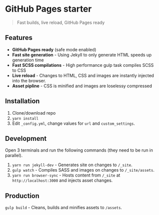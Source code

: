 # GitHub Pages starter
> Fast builds, live reload, GitHub Pages ready

## Features
* **GitHub Pages ready** (safe mode enabled)
* **Fast site generation** - Using Jekyll to only generate HTML speeds up generation time
* **Fast SCSS compilations** - High performance gulp task compiles SCSS to CSS
* **Live reload** - Changes to HTML, CSS and images are instantly injected into the browser.
* **Asset pipline** - CSS is minified and images are loselessy compressed

## Installation
1. Clone/download repo
2. `yarn install`
3. Edit `_config.yml`, change values for `url` and `custom_settings`.

## Development
Open 3 terminals and run the following commands (they need to be run in parallel).

1. `yarn run jekyll-dev` - Generates site on changes to `/_site`.
2. `gulp watch` - Compiles SASS and images on changes to `/_site/assets`.
3. `yarn run browser-sync` - Hosts content from `/_site` at `http://localhost:3000` and injects asset changes.

## Production
`gulp build` - Cleans, builds and minifies assets to `/assets`.

